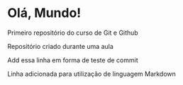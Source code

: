 # Olá, Mundo!
 Primeiro repositório do curso de Git e Github

Repositório criado durante uma aula

Add essa linha em forma de teste de commit

Linha adicionada para utilização de linguagem Markdown
